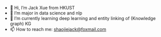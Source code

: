 - 👋 Hi, I’m Jack Xue from HKUST
- 👀 I’m major in data science and nlp
- 🌱 I’m currently learning deep learning and entity linking of (Knowledge graph) KG
- 📫 How to reach me: shaojiejack@foxmail.com 

<!---
Jac688/Jac688 is a ✨ special ✨ repository because its `README.md` (this file) appears on your GitHub profile.
You can click the Preview link to take a look at your changes.
--->
